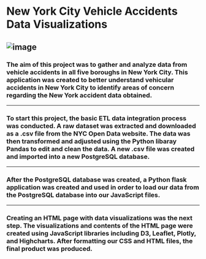 # New York City Vehicle Accidents Data Visualizations
![image](https://user-images.githubusercontent.com/120426753/234059355-0558529e-ab01-4364-bab0-b66fb62fa2ba.png)
-----------------------------------------------------------------------------------------------------------------------------------------------------------------------
### The aim of this project was to gather and analyze data from vehicle accidents in all five boroughs in New York City. This application was created to better understand vehicular accidents in New York City to identify areas of concern regarding the New York accident data obtained. 
-----------------------------------------------------------------------------------------------------------------------------------------------------------------------
### To start this project, the basic ETL data integration process was conducted. A raw dataset was extracted and downloaded as a .csv file from the NYC Open Data website. The data was then transformed and adjusted using the Python libaray Pandas to edit and clean the data. A new .csv file was created and imported into a new PostgreSQL database.  
-----------------------------------------------------------------------------------------------------------------------------------------------------------------------
### After the PostgreSQL database was created, a Python flask application was created and used in order to load our data from the PostgreSQL database into our JavaScript files.
-----------------------------------------------------------------------------------------------------------------------------------------------------------------------
### Creating an HTML page with data visualizations was the next step. The visualizations and contents of the HTML page were created using JavaScript libraries including D3, Leaflet, Plotly, and Highcharts. After formatting our CSS and HTML files, the final product was produced.
